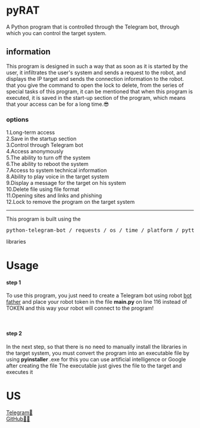 # pyRAT
A Python program that is controlled through the Telegram bot, through which you can control the target system.
<h2>information</h2>
<p>This program is designed in such a way that as soon as it is started by the user, it infiltrates the user's system and sends a request to the robot, and displays the IP target and sends the connection information to the robot. that you give the command to open the lock to delete, from the series of special tasks of this program, it can be mentioned that when this program is executed, it is saved in the start-up section of the program, which means that your access can be for a long time.😎</p>
<h3>options</h3>
<tr>1.Long-term access</tr>
<br>
<tr>2.Save in the startup section</tr>
<br>
<tr>3.Control through Telegram bot</tr>
<br>
<tr>4.Access anonymously</tr>
<br>
<tr>5.The ability to turn off the system</tr>
<br>
<tr>6.The ability to reboot the system</tr>
<br>
<tr>7.Access to system technical information</tr>
<br>
<tr>8.Ability to play voice in the target system</tr>
<br>
<tr>9.Display a message for the target on his system</tr>
<br>
<tr>10.Delete file using file format</tr>
<br>
<tr>11.Opening sites and links and phishing</tr>
<br>
<tr>12.Lock to remove the program on the target system</tr>
<hr>
<p>This program is built using the <pre>python-telegram-bot / requests / os / time / platform / pyttsx3 / subprocess / getpass</pre> libraries</p>
<h1>Usage</h1>
<p><h4>step 1</h4>To use this program, you just need to create a Telegram bot using robot <a href="https://t.me/BotFather">bot father</a> and place your robot token in the file <b>main.py</b> on line 116 instead of TOKEN and this way your robot will connect to the program!</p>
<br>
<p><h4>step 2</h4>In the next step, so that there is no need to manually install the libraries in the target system, you must convert the program into an executable file by using <b>pyinstaller</b> .exe for this you can use artificial intelligence or Google after creating the file The executable just gives the file to the target and executes it</p>

<h1>US</h1>
<a href="https://t.me/H_SarrAllah">Telegram🤖</a>
<br>
<a href="https://github.com/AliofficialIR">GitHub🐱‍💻</a>

